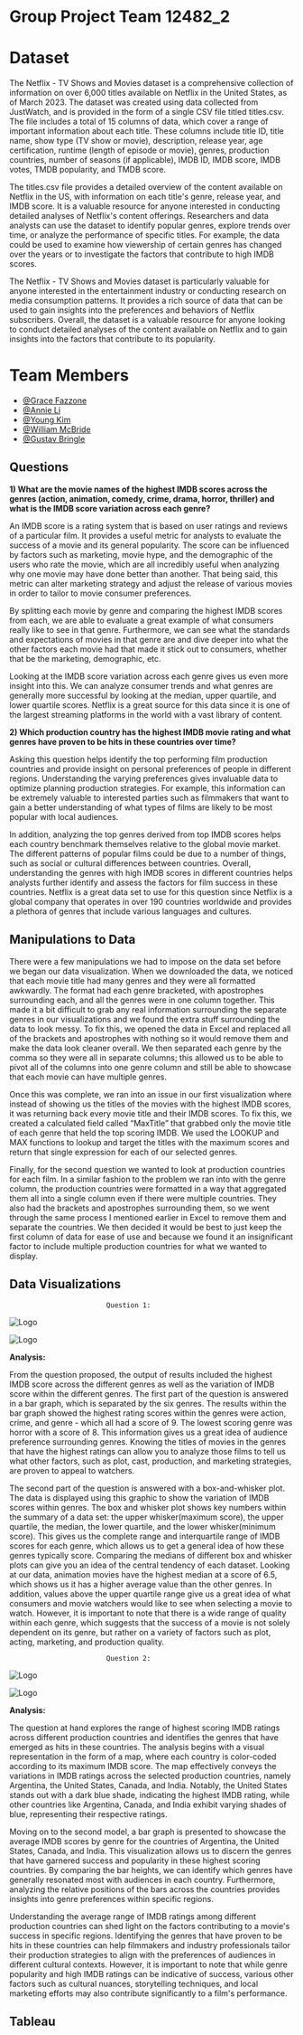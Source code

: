 # Group Project Team 12482_2

# Dataset

The Netflix - TV Shows and Movies dataset is a comprehensive collection of information on over 6,000 titles available on Netflix in the United States, as of March 2023. The dataset was created using data collected from JustWatch, and is provided in the form of a single CSV file titled titles.csv. The file includes a total of 15 columns of data, which cover a range of important information about each title. These columns include title ID, title name, show type (TV show or movie), description, release year, age certification, runtime (length of episode or movie), genres, production countries, number of seasons (if applicable), IMDB ID, IMDB score, IMDB votes, TMDB popularity, and TMDB score.
 
The titles.csv file provides a detailed overview of the content available on Netflix in the US, with information on each title's genre, release year, and IMDB score. It is a valuable resource for anyone interested in conducting detailed analyses of Netflix's content offerings. Researchers and data analysts can use the dataset to identify popular genres, explore trends over time, or analyze the performance of specific titles. For example, the data could be used to examine how viewership of certain genres has changed over the years or to investigate the factors that contribute to high IMDB scores.
 
The Netflix - TV Shows and Movies dataset is particularly valuable for anyone interested in the entertainment industry or conducting research on media consumption patterns. It provides a rich source of data that can be used to gain insights into the preferences and behaviors of Netflix subscribers. Overall, the dataset is a valuable resource for anyone looking to conduct detailed analyses of the content available on Netflix and to gain insights into the factors that contribute to its popularity.

# Team Members
- [@Grace Fazzone](https://github.com/gracefazzone/graceluvs4610)
- [@Annie Li](https://github.com/anniewli/project2)
- [@Young Kim](https://github.com/Youngiyoung/Group-Project)
- [@William McBride](https://github.com/WilliamMcB23/William-McBride-Project-1---MIST-4610)
 - [@Gustav Bringle](https://github.com/gustavbringle/Sky)

## Questions

**1) What are the movie names of the highest IMDB scores across the genres (action, animation, comedy, crime, drama, horror, thriller) and what is the IMDB score variation across each genre?**

An IMDB score is a rating system that is based on user ratings and reviews of a particular film. It provides a useful metric for analysts to evaluate the success of a movie and its general popularity. The score can be influenced by factors such as marketing, movie hype, and the demographic of the users who rate the movie, which are all incredibly useful when analyzing why one movie may have done better than another. That being said, this metric can alter marketing strategy and adjust the release of various movies in order to tailor to movie consumer preferences. 

By splitting each movie by genre and comparing the highest IMDB scores from each, we are able to evaluate a great example of what consumers really like to see in that genre. Furthermore, we can see what the standards and expectations of movies in that genre are and dive deeper into what the other factors each movie had that made it stick out to consumers, whether that be the marketing, demographic, etc. 

Looking at the IMDB score variation across each genre gives us even more insight into this. We can analyze consumer trends and what genres are generally more successful by looking at the median, upper quartile, and lower quartile scores. Netflix is a great source for this data since it is one of the largest streaming platforms in the world with a vast library of content.


**2) Which production country has the highest IMDB movie rating and what genres have proven to be hits in these countries over time?**

Asking this question helps identify the top performing film production countries and provide insight on personal preferences of people in different regions. Understanding the varying preferences gives invaluable data to optimize planning production strategies. For example, this information can be extremely valuable to interested parties such as filmmakers that want to gain a better understanding of what types of films are likely to be most popular with local audiences.

In addition, analyzing the top genres derived from top IMDB scores helps each country benchmark themselves relative to the global movie market. The different patterns of popular films could be due to a number of things, such as social or cultural differences between countries. Overall, understanding the  genres with high IMDB scores in different countries helps analysts further identify and assess the factors for film success in these countries. Netflix is a great data set to use for this question since Netflix is a global company that operates in over 190 countries worldwide and provides a plethora of genres that include various languages and cultures. 

## Manipulations to Data

There were a few manipulations we had to impose on the data set before we began our data visualization. When we downloaded the data, we noticed that each movie title had many genres and they were all formatted awkwardly. The format had each genre bracketed, with apostrophes surrounding each, and all the genres were in one column together. This made it a bit difficult to grab any real information surrounding the separate genres in our visualizations and we found the extra stuff surrounding the data to look messy. To fix this, we opened the data in Excel and replaced all of the brackets and apostrophes with nothing so it would remove them and make the data look cleaner overall. We then separated each genre by the comma so they were all in separate columns; this allowed us to be able to pivot all of the columns into one genre column and still be able to showcase that each movie can have multiple genres.

Once this was complete,  we ran into an issue in our first visualization where instead of showing us the titles of the movies with the highest IMDB scores, it was returning back every movie title and their IMDB scores. To fix this, we created a calculated field called “MaxTitle” that grabbed only the movie title of each genre that held the top scoring IMDB. We used the LOOKUP and MAX functions to lookup and target the titles with the maximum scores and return that single expression for each of our selected genres.

Finally, for the second question we wanted to look at production countries for each film. In a similar fashion to the problem we ran into with the genre column, the production countries were formatted in a way that aggregated them all into a single column even if there were multiple countries. They also had the brackets and apostrophes surrounding them, so we went through the same process I mentioned earlier in Excel to remove them and separate the countries. We then decided it would be best to just keep the first column of data for ease of use and because we found it an insignificant factor to include multiple production countries for what we wanted to display. 

## Data Visualizations

                            Question 1:
![Logo](https://github.com/gracefazzone/graceluvs4610/blob/main/Screenshot%20(177).png?raw=true)

![Logo](https://github.com/gracefazzone/graceluvs4610/blob/main/Screenshot%20(178).png?raw=true)

**Analysis:**

From the question proposed, the output of results included the highest IMDB score across the different genres as well as the variation of IMDB score within the different genres. The first part of the question is answered in a bar graph, which is separated by the six genres. The results within the bar graph showed the highest rating scores within the genres were action, crime, and genre - which all had a score of 9. The lowest scoring genre was horror with a score of 8. This information gives us a great idea of audience preference surrounding genres. Knowing the titles of movies in the genres that have the highest ratings can allow you to analyze those films to tell us what other factors, such as plot, cast, production, and marketing strategies, are proven to appeal to watchers.

The second part of the question is answered with a box-and-whisker plot. The data is displayed using this graphic to show the variation of IMDB scores within genres. The box and whisker plot shows key numbers within the summary of a data set: the upper whisker(maximum score), the upper quartile, the median, the lower quartile, and the lower whisker(minimum score). This gives us the complete range and interquartile range of IMDB scores for each genre, which allows us to get a general idea of how these genres typically score. Comparing the medians of different box and whisker plots can give you an idea of the central tendency of each dataset. Looking at our data, animation movies have the highest median at a score of 6.5, which shows us it has a higher average value than the other genres. In addition, values above the upper quartile range give us a great idea of what consumers and movie watchers would like to see when selecting a movie to watch. However, it is important to note that there is a wide range of quality within each genre, which suggests that the success of a movie is not solely dependent on its genre, but rather on a variety of factors such as plot, acting, marketing, and production quality.


                            Question 2:
![Logo](https://github.com/gracefazzone/graceluvs4610/blob/main/Screenshot%20(175).png?raw=true)

![Logo](https://github.com/gracefazzone/graceluvs4610/blob/main/Screenshot%20(176).png?raw=true)

**Analysis:** 

The question at hand explores the range of highest scoring IMDB ratings across different production countries and identifies the genres that have emerged as hits in these countries. The analysis begins with a visual representation in the form of a map, where each country is color-coded according to its maximum IMDB score. The map effectively conveys the variations in IMDB ratings across the selected production countries, namely Argentina, the United States, Canada, and India. Notably, the United States stands out with a dark blue shade, indicating the highest IMDB rating, while other countries like Argentina, Canada, and India exhibit varying shades of blue, representing their respective ratings.
 
Moving on to the second model, a bar graph is presented to showcase the average IMDB scores by genre for the countries of Argentina, the United States, Canada, and India. This visualization allows us to discern the genres that have garnered success and popularity in these highest scoring countries. By comparing the bar heights, we can identify which genres have generally resonated most with audiences in each country. Furthermore, analyzing the relative positions of the bars across the countries provides insights into genre preferences within specific regions.
 
Understanding the average range of IMDB ratings among different production countries can shed light on the factors contributing to a movie's success in specific regions. Identifying the genres that have proven to be hits in these countries can help filmmakers and industry professionals tailor their production strategies to align with the preferences of audiences in different cultural contexts. However, it is important to note that while genre popularity and high IMDB ratings can be indicative of success, various other factors such as cultural nuances, storytelling techniques, and local marketing efforts may also contribute significantly to a film's performance.

## Tableau
